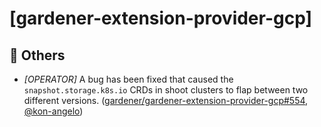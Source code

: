 # [gardener-extension-provider-gcp]
## 🏃 Others
* *[OPERATOR]* A bug has been fixed that caused the `snapshot.storage.k8s.io` CRDs in shoot clusters to flap between two different versions. ([gardener/gardener-extension-provider-gcp#554](https://github.com/gardener/gardener-extension-provider-gcp/pull/554), [@kon-angelo](https://github.com/kon-angelo))